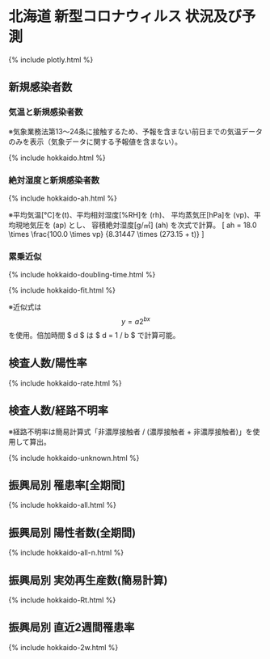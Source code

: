 # 北海道 新型コロナウィルス 状況及び予測

{% include plotly.html %}

## 新規感染者数

### 気温と新規感染者数
※気象業務法第13～24条に接触するため、予報を含まない前日までの気温データのみを表示（気象データに関する予報値を含まない）。

{% include hokkaido.html %}

### 絶対湿度と新規感染者数
{% include hokkaido-ah.html %}

※平均気温[℃]を\(t\)、平均相対湿度[%RH]を \(rh\)、
平均蒸気圧[hPa]を \(vp\)、平均現地気圧を \(ap\) とし、
容積絶対湿度[g/㎥] \(ah\) を次式で計算。
\[ ah = 18.0 \times \frac{100.0 \times vp} {8.31447 \times (273.15 + t)} \]

### 累乗近似

{% include hokkaido-doubling-time.html %}

{% include hokkaido-fit.html %}

※近似式は 
$$ y = a 2^{b x} $$
を使用。倍加時間 $ d $ は $ d = 1 / b $ で計算可能。

## 検査人数/陽性率
{% include hokkaido-rate.html %}

## 検査人数/経路不明率

※経路不明率は簡易計算式「非濃厚接触者 / (濃厚接触者 + 非濃厚接触者)」を使用して算出。

{% include hokkaido-unknown.html %}

## 振興局別 罹患率[全期間] 
{% include hokkaido-all.html %}

## 振興局別 陽性者数(全期間)
{% include hokkaido-all-n.html %}

## 振興局別 実効再生産数(簡易計算)
{% include hokkaido-Rt.html %}

## 振興局別 直近2週間罹患率
{% include hokkaido-2w.html %}
